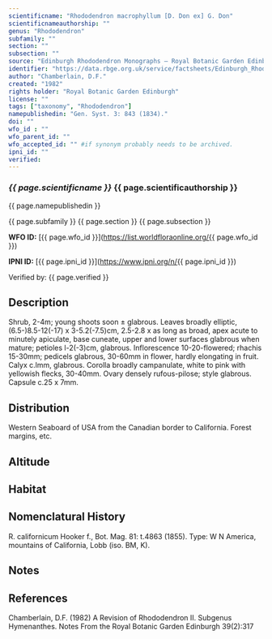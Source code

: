 ```yaml
---
scientificname: "Rhododendron macrophyllum [D. Don ex] G. Don"
scientificnameauthorship: ""
genus: "Rhododendron"
subfamily: ""
section: ""
subsection: ""
source: "Edinburgh Rhododendron Monographs – Royal Botanic Garden Edinburgh"
identifier: "https://data.rbge.org.uk/service/factsheets/Edinburgh_Rhododendron_Monographs.xhtml"
author: "Chamberlain, D.F."
created: "1982"
rights holder: "Royal Botanic Garden Edinburgh"
license: ""
tags: ["taxonomy", "Rhododendron"]
namepublishedin: "Gen. Syst. 3: 843 (1834)."
doi: ""
wfo_id : ""
wfo_parent_id: ""
wfo_accepted_id: "" #if synonym probably needs to be archived.                      
ipni_id: ""
verified:
---
```

### _{{ page.scientificname }}_ {{ page.scientificauthorship }}
 {{ page.namepublishedin }}

{{ page.subfamily }} {{ page.section }} {{ page.subsection }}

**WFO ID:** [{{ page.wfo_id }}](https://list.worldfloraonline.org/{{ page.wfo_id }})

**IPNI ID:** [{{ page.ipni_id }}](https://www.ipni.org/n/{{ page.ipni_id }})

Verified by: {{ page.verified }}



## Description
Shrub, 2-4m; young shoots soon ± glabrous. Leaves broadly elliptic, (6.5-)8.5-12(-17) x 3-5.2(-7.5)cm, 2.5-2.8 x as long as broad, apex acute to minutely apiculate, base cuneate, upper and lower surfaces glabrous when mature; petioles l-2(-3)cm, glabrous. Inflorescence 10-20-flowered; rhachis 15-30mm; pedicels glabrous, 30-60mm in flower, hardly elongating in fruit. Calyx c.lmm, glabrous. Corolla broadly campanulate, white to pink with yellowish flecks, 30-40mm. Ovary densely rufous-pilose; style glabrous. Capsule c.25 x 7mm.

## Distribution
Western Seaboard of USA from the Canadian border to California. Forest margins, etc.

## Altitude


## Habitat


## Nomenclatural History
R. californicum Hooker f., Bot. Mag. 81: t.4863 (1855). Type: W N America, mountains of California, Lobb (iso. BM, K).
                       
## Notes


## References

Chamberlain, D.F. (1982) A Revision of Rhododendron II. Subgenus Hymenanthes. Notes From the Royal Botanic Garden Edinburgh 39(2):317
